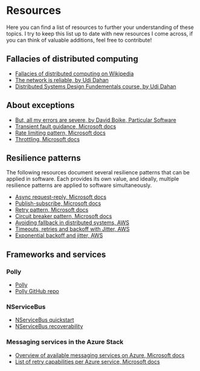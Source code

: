 ﻿# Resources

Here you can find a list of resources to further your understanding of these topics. I try to keep this list up to date with new resources I come across, if you can think of valuable additions, feel free to contribute!

## Fallacies of distributed computing

- [Fallacies of distributed computing on Wikipedia](https://en.wikipedia.org/wiki/Fallacies_of_distributed_computing)
- [The network is reliable, by Udi Dahan](https://www.youtube.com/watch?v=8fRzZtJ_SLk)
- [Distributed Systems Design Fundementals course, by Udi Dahan](https://learn.particular.net/courses/distributed-systems-design-fundamentals-online)

## About exceptions

- [But, all my errors are severe, by David Boike, Particular Software](https://particular.net/blog/but-all-my-errors-are-severe)
- [Transient fault guidance, Microsoft docs](https://docs.microsoft.com/en-us/azure/architecture/best-practices/transient-faults)
- [Rate limiting pattern, Microsoft docs](https://docs.microsoft.com/en-us/azure/architecture/patterns/rate-limiting-pattern)
- [Throttling, Microsoft docs](https://docs.microsoft.com/en-us/azure/architecture/patterns/throttling)

## Resilience patterns

The following resources document several resilience patterns that can be applied in software. Each provides its own value, and ideally, multiple resilience patterns are applied to software simultaneously. 

- [Async request-reply, Microsoft docs](https://docs.microsoft.com/en-us/azure/architecture/patterns/async-request-reply)
- [Publish-subscribe, Microsoft docs](https://docs.microsoft.com/en-us/azure/architecture/patterns/publisher-subscriber)
- [Retry pattern, Microsoft docs](https://docs.microsoft.com/en-us/azure/architecture/patterns/retry)
- [Circuit breaker pattern, Microsoft docs](https://docs.microsoft.com/en-us/azure/architecture/patterns/circuit-breaker)
- [Avoiding fallback in distributed systems, AWS](https://aws.amazon.com/builders-library/avoiding-fallback-in-distributed-systems/)
- [Timeouts, retries and backoff with Jitter, AWS](https://aws.amazon.com/builders-library/timeouts-retries-and-backoff-with-jitter/)
- [Exponential backoff and jitter, AWS](https://aws.amazon.com/blogs/architecture/exponential-backoff-and-jitter/)

## Frameworks and services

### Polly

- [Polly](http://www.thepollyproject.org/)
- [Polly GitHub repo](https://github.com/App-vNext/Polly#resilience-policies)

### NServiceBus

- [NServiceBus quickstart](https://docs.particular.net/tutorials/quickstart)
- [NServiceBus recoverability](https://docs.particular.net/nservicebus/recoverability/)

### Messaging services in the Azure Stack

- [Overview of available messaging services on Azure, Microsoft docs](https://azure.microsoft.com/en-us/solutions/messaging-services/#products)
- [List of retry capabilities per Azure service, Microsoft docs](https://docs.microsoft.com/en-us/azure/architecture/best-practices/retry-service-specific)
